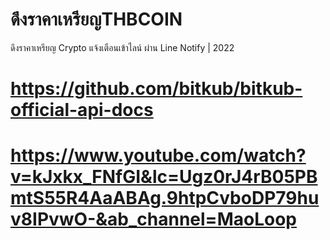 # ดึงราคาเหรียญTHBCOIN
ดึงราคาเหรียญ Crypto แจ้งเตือนเข้าไลน์ ผ่าน Line Notify | 2022
# https://github.com/bitkub/bitkub-official-api-docs
# https://www.youtube.com/watch?v=kJxkx_FNfGI&lc=Ugz0rJ4rB05PBmtS55R4AaABAg.9htpCvboDP79huv8IPvwO-&ab_channel=MaoLoop
